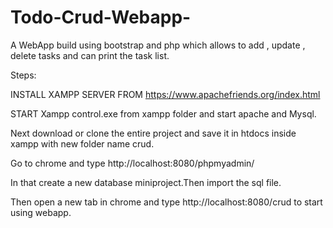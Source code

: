 # Todo-Crud-Webapp-

A WebApp build using bootstrap and php which allows to add , update , delete tasks and can print the task list.

Steps:

INSTALL XAMPP SERVER FROM https://www.apachefriends.org/index.html

START Xampp control.exe from xampp folder and start apache and Mysql.

Next download or clone the entire project and save it in htdocs inside xampp with new folder name crud.

Go to chrome and type http://localhost:8080/phpmyadmin/

In that create a new database miniproject.Then import the sql file.

Then open a new tab in chrome and type http://localhost:8080/crud to start using webapp.

